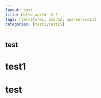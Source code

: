 ```yaml
---
layout: post
title: Hello world -2 !
tags: [terraform1, azure2, app-service3]
categories: [test2,test15]
---
```


## test 
# test1
###


<h1>test</h1>
